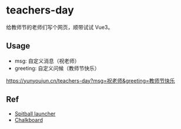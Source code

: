 # teachers-day

给教师节的老师们写个网页，顺带试试 Vue3。

## Usage

- msg: 自定义消息（祝老师）
- greeting: 自定义问候（教师节快乐）

<https://yunyoujun.cn/teachers-day?msg=祝老师&greeting=教师节快乐>

## Ref

- [Spitball launcher](https://codepen.io/hailedev/details/KvxGLr)
- [Chalkboard](https://codepen.io/guerreiro/details/vajgc)
